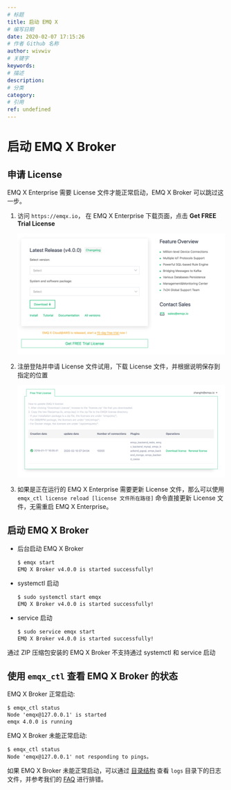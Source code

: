 ```yaml
---
# 标题
title: 启动 EMQ X
# 编写日期
date: 2020-02-07 17:15:26
# 作者 Github 名称
author: wivwiv
# 关键字
keywords:
# 描述
description:
# 分类
category: 
# 引用
ref: undefined
---
```


# 启动 EMQ X Broker

## 申请 License

EMQ X Enterprise 需要 License 文件才能正常启动，EMQ X Broker 可以跳过这一步。

1. 访问 `https://emqx.io`， 在 EMQ X Enterprise 下载页面，点击 **Get FREE Trial License**

    ![](./static/WX20200210-153301@2x.png)

2. 注册登陆并申请 License 文件试用，下载 License 文件，并根据说明保存到指定的位置

    ![](./static/WX20200210-153822@2x.png)

3. 如果是正在运行的 EMQ X Enterprise 需要更新 License 文件，那么可以使用 `emqx_ctl license reload [license 文件所在路径]` 命令直接更新 License 文件，无需重启 EMQ X Enterprise。

## 启动 EMQ X Broker

+ 后台启动 EMQ X Broker

    ```
    $ emqx start
    EMQ X Broker v4.0.0 is started successfully!
    ```

+ systemctl 启动

    ```
    $ sudo systemctl start emqx
    EMQ X Broker v4.0.0 is started successfully!
    ```

+ service 启动

    ```
    $ sudo service emqx start
    EMQ X Broker v4.0.0 is started successfully!
    ```

通过 ZIP 压缩包安装的 EMQ X Broker 不支持通过 systemctl 和 service 启动

## 使用 `emqx_ctl` 查看 EMQ X Broker 的状态

EMQ X Broker 正常启动: 
```
$ emqx_ctl status
Node 'emqx@127.0.0.1' is started
emqx 4.0.0 is running
```

EMQ X Broker 未能正常启动:
```
$ emqx_ctl status
Node 'emqx@127.0.0.1' not responding to pings。
```

如果 EMQ X Broker 未能正常启动，可以通过 [目录结构](using-emqx/directory.md) 查看 `logs` 目录下的日志文件，并参考我们的 [FAQ]([FAQ](faq/index.md#)) 进行排错。